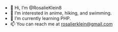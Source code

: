 - 👋 Hi, I’m @RosalieKlein8
- 👀 I’m interested in anime, hiking, and swimming.
- 🌱 I’m currently learning PHP.
- 📫 You can reach me at rosalierklein@gmail.com

<!---
RosalieKlein8/RosalieKlein8 is a ✨ special ✨ repository because its `README.md` (this file) appears on your GitHub profile.
You can click the Preview link to take a look at your changes.
--->
